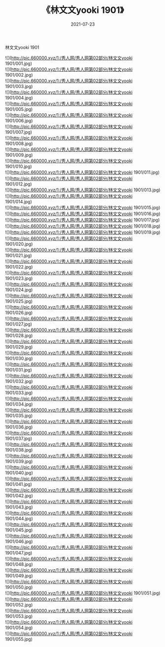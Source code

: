 ﻿---
layout: post
title:  《林文文yooki 1901》
date:   2021-07-23
img: http://pic.660000.xyz/1:/秀人网/秀人网第02部分/林文文yooki 1901/000.jpg
categories: [美女, 清纯, 唯美]
---

林文文yooki 1901

  ![](http://pic.660000.xyz/1:/秀人网/秀人网第02部分/林文文yooki 1901/001.jpg) <br> ![](http://pic.660000.xyz/1:/秀人网/秀人网第02部分/林文文yooki 1901/002.jpg) <br> ![](http://pic.660000.xyz/1:/秀人网/秀人网第02部分/林文文yooki 1901/003.jpg) <br> ![](http://pic.660000.xyz/1:/秀人网/秀人网第02部分/林文文yooki 1901/004.jpg) <br> ![](http://pic.660000.xyz/1:/秀人网/秀人网第02部分/林文文yooki 1901/005.jpg) <br> ![](http://pic.660000.xyz/1:/秀人网/秀人网第02部分/林文文yooki 1901/006.jpg) <br> ![](http://pic.660000.xyz/1:/秀人网/秀人网第02部分/林文文yooki 1901/007.jpg) <br> ![](http://pic.660000.xyz/1:/秀人网/秀人网第02部分/林文文yooki 1901/008.jpg) <br> ![](http://pic.660000.xyz/1:/秀人网/秀人网第02部分/林文文yooki 1901/009.jpg) <br> ![](http://pic.660000.xyz/1:/秀人网/秀人网第02部分/林文文yooki 1901/010.jpg) <br> ![](http://pic.660000.xyz/1:/秀人网/秀人网第02部分/林文文yooki 1901/011.jpg) <br> ![](http://pic.660000.xyz/1:/秀人网/秀人网第02部分/林文文yooki 1901/012.jpg) <br> ![](http://pic.660000.xyz/1:/秀人网/秀人网第02部分/林文文yooki 1901/013.jpg) <br> ![](http://pic.660000.xyz/1:/秀人网/秀人网第02部分/林文文yooki 1901/014.jpg) <br> ![](http://pic.660000.xyz/1:/秀人网/秀人网第02部分/林文文yooki 1901/015.jpg) <br> ![](http://pic.660000.xyz/1:/秀人网/秀人网第02部分/林文文yooki 1901/016.jpg) <br> ![](http://pic.660000.xyz/1:/秀人网/秀人网第02部分/林文文yooki 1901/017.jpg) <br> ![](http://pic.660000.xyz/1:/秀人网/秀人网第02部分/林文文yooki 1901/018.jpg) <br> ![](http://pic.660000.xyz/1:/秀人网/秀人网第02部分/林文文yooki 1901/019.jpg) <br> ![](http://pic.660000.xyz/1:/秀人网/秀人网第02部分/林文文yooki 1901/020.jpg) <br> ![](http://pic.660000.xyz/1:/秀人网/秀人网第02部分/林文文yooki 1901/021.jpg) <br> ![](http://pic.660000.xyz/1:/秀人网/秀人网第02部分/林文文yooki 1901/022.jpg) <br> ![](http://pic.660000.xyz/1:/秀人网/秀人网第02部分/林文文yooki 1901/023.jpg) <br> ![](http://pic.660000.xyz/1:/秀人网/秀人网第02部分/林文文yooki 1901/024.jpg) <br> ![](http://pic.660000.xyz/1:/秀人网/秀人网第02部分/林文文yooki 1901/025.jpg) <br> ![](http://pic.660000.xyz/1:/秀人网/秀人网第02部分/林文文yooki 1901/026.jpg) <br> ![](http://pic.660000.xyz/1:/秀人网/秀人网第02部分/林文文yooki 1901/027.jpg) <br> ![](http://pic.660000.xyz/1:/秀人网/秀人网第02部分/林文文yooki 1901/028.jpg) <br> ![](http://pic.660000.xyz/1:/秀人网/秀人网第02部分/林文文yooki 1901/029.jpg) <br> ![](http://pic.660000.xyz/1:/秀人网/秀人网第02部分/林文文yooki 1901/030.jpg) <br> ![](http://pic.660000.xyz/1:/秀人网/秀人网第02部分/林文文yooki 1901/031.jpg) <br> ![](http://pic.660000.xyz/1:/秀人网/秀人网第02部分/林文文yooki 1901/032.jpg) <br> ![](http://pic.660000.xyz/1:/秀人网/秀人网第02部分/林文文yooki 1901/033.jpg) <br> ![](http://pic.660000.xyz/1:/秀人网/秀人网第02部分/林文文yooki 1901/034.jpg) <br> ![](http://pic.660000.xyz/1:/秀人网/秀人网第02部分/林文文yooki 1901/035.jpg) <br> ![](http://pic.660000.xyz/1:/秀人网/秀人网第02部分/林文文yooki 1901/036.jpg) <br> ![](http://pic.660000.xyz/1:/秀人网/秀人网第02部分/林文文yooki 1901/037.jpg) <br> ![](http://pic.660000.xyz/1:/秀人网/秀人网第02部分/林文文yooki 1901/038.jpg) <br> ![](http://pic.660000.xyz/1:/秀人网/秀人网第02部分/林文文yooki 1901/039.jpg) <br> ![](http://pic.660000.xyz/1:/秀人网/秀人网第02部分/林文文yooki 1901/040.jpg) <br> ![](http://pic.660000.xyz/1:/秀人网/秀人网第02部分/林文文yooki 1901/041.jpg) <br> ![](http://pic.660000.xyz/1:/秀人网/秀人网第02部分/林文文yooki 1901/042.jpg) <br> ![](http://pic.660000.xyz/1:/秀人网/秀人网第02部分/林文文yooki 1901/043.jpg) <br> ![](http://pic.660000.xyz/1:/秀人网/秀人网第02部分/林文文yooki 1901/044.jpg) <br> ![](http://pic.660000.xyz/1:/秀人网/秀人网第02部分/林文文yooki 1901/045.jpg) <br> ![](http://pic.660000.xyz/1:/秀人网/秀人网第02部分/林文文yooki 1901/046.jpg) <br> ![](http://pic.660000.xyz/1:/秀人网/秀人网第02部分/林文文yooki 1901/047.jpg) <br> ![](http://pic.660000.xyz/1:/秀人网/秀人网第02部分/林文文yooki 1901/048.jpg) <br> ![](http://pic.660000.xyz/1:/秀人网/秀人网第02部分/林文文yooki 1901/049.jpg) <br> ![](http://pic.660000.xyz/1:/秀人网/秀人网第02部分/林文文yooki 1901/050.jpg) <br> ![](http://pic.660000.xyz/1:/秀人网/秀人网第02部分/林文文yooki 1901/051.jpg) <br> ![](http://pic.660000.xyz/1:/秀人网/秀人网第02部分/林文文yooki 1901/052.jpg) <br> ![](http://pic.660000.xyz/1:/秀人网/秀人网第02部分/林文文yooki 1901/053.jpg) <br> ![](http://pic.660000.xyz/1:/秀人网/秀人网第02部分/林文文yooki 1901/054.jpg) <br> ![](http://pic.660000.xyz/1:/秀人网/秀人网第02部分/林文文yooki 1901/055.jpg) <br>